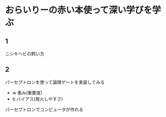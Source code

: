 # おらいりーの赤い本使って深い学びを学ぶ

## 1
ニシキヘビの飼い方

## 2
パーセプトロンを使って論理ゲートを実装してみる
* w 重み(重要度)
* b バイアス(発火しやすさ)

パーセプトロンでコンピュータが作れる
